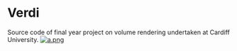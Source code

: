 # Verdi
Source code of final year project on volume rendering undertaken at Cardiff University.
[![a.png](https://i.postimg.cc/bNj8X0TL/a.png)](https://postimg.cc/Hj3FXyF7)
